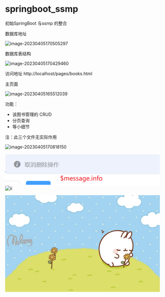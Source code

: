 # springboot_ssmp
初始SpringBoot 与ssmp 的整合

数据库地址

![image-20230405170505297](D:/app/typora/%E6%96%87%E6%A1%A3%E5%9B%BE%E7%89%87%E9%BB%98%E8%AE%A4%E4%BF%9D%E5%AD%98%E5%9C%B0%E5%9D%80/image-20230405170505297.png)

数据库表结构

![image-20230405170429460](D:/app/typora/%E6%96%87%E6%A1%A3%E5%9B%BE%E7%89%87%E9%BB%98%E8%AE%A4%E4%BF%9D%E5%AD%98%E5%9C%B0%E5%9D%80/image-20230405170429460.png)

访问地址    http://localhost/pages/books.html

主页面

![image-20230405165512039](D:/app/typora/%E6%96%87%E6%A1%A3%E5%9B%BE%E7%89%87%E9%BB%98%E8%AE%A4%E4%BF%9D%E5%AD%98%E5%9C%B0%E5%9D%80/image-20230405165512039.png)



功能：

- 该图书管理的 CRUD
- 分页查询
- 等小细节



注：此三个文件无实际作用

![image-20230405170818150](D:/app/typora/%E6%96%87%E6%A1%A3%E5%9B%BE%E7%89%87%E9%BB%98%E8%AE%A4%E4%BF%9D%E5%AD%98%E5%9C%B0%E5%9D%80/image-20230405170818150.png)



[![1](img\1.png)](https://raw.githubusercontent.com/HelloQZhou/springboot_ssmp_firstdemo/main/img/1.png)
![ii](https://raw.githubusercontent.com/HelloQZhou/springboot_ssmp_firstdemo/main/img/12.png)


![this is my picture](https://github.com/HelloQZhou/springboot_ssmp_firstdemo/blob/main/img/12.jpg)
